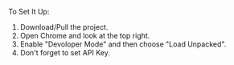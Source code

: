 To Set It Up:
1. Download/Pull the project.
2. Open Chrome and look at the top right.
3. Enable "Devoloper Mode" and then choose "Load Unpacked".
4. Don't forget to set API Key.
